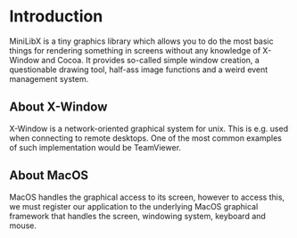 # Introduction

MiniLibX is a tiny graphics library which allows you to do the most basic
things for rendering something in screens without any knowledge of X-Window and
Cocoa. It provides so-called simple window creation, a questionable drawing
tool, half-ass image functions and a weird event management system.

## About X-Window

X-Window is a network-oriented graphical system for unix. This is e.g. used when
connecting to remote desktops. One of the most common examples of such
implementation would be TeamViewer.

## About MacOS

MacOS handles the graphical access to its screen, however to access this, we
must register our application to the underlying MacOS graphical framework that
handles the screen, windowing system, keyboard and mouse.